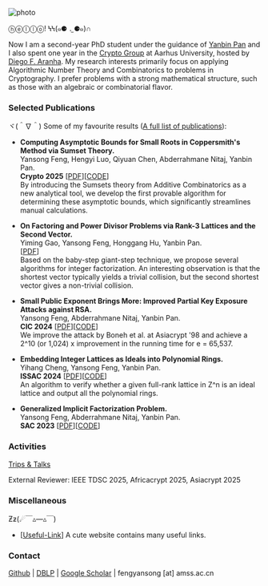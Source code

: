 ![photo](img/climbing.jpg#150 "shadow border right")

ⓗⓔⓛⓛⓞ! ϞϞ(๑⚈ ․̫ ⚈๑)∩

Now I am a second-year PhD student under the guidance of [Yanbin Pan](https://mmrc.iss.ac.cn/~yanbinpan/) and I also spent one year in the [Crypto Group](https://www.cs.au.dk/~orlandi/cryptogroup/) at Aarhus University, hosted by [Diego F. Aranha](https://dfaranha.github.io/). My research interests primarily focus on applying Algorithmic Number Theory and Combinatorics to problems in Cryptography. I prefer problems with a strong mathematical structure, such as those with an algebraic or combinatorial flavor.  

### Selected Publications

ヾ(＾∇＾) Some of my favourite results ([A full list of publications](/publications/)):

- **Computing Asymptotic Bounds for Small Roots in Coppersmith's Method via Sumset Theory.**\
Yansong Feng, Hengyi Luo, Qiyuan Chen, Abderrahmane Nitaj, Yanbin Pan.\
**Crypto 2025** [[PDF](https://eprint.iacr.org/2024/1330)][[CODE](https://github.com/fffmath/AsymptoticBounds)]\
By introducing the Sumsets theory from Additive Combinatorics as a new analytical tool, we develop the first provable algorithm for determining these asymptotic bounds, which significantly streamlines manual calculations.

- **On Factoring and Power Divisor Problems via Rank-3 Lattices and the Second Vector.**\
Yiming Gao, Yansong Feng, Honggang Hu, Yanbin Pan.\
[[PDF](https://eprint.iacr.org/2025/1004)]\
Based on the baby-step giant-step technique, we propose several algorithms for integer factorization. An interesting observation is that the shortest vector typically yields a trivial collision, but the second shortest vector gives a non-trivial collision.

- **Small Public Exponent Brings More: Improved Partial Key Exposure Attacks against RSA.**\
Yansong Feng, Abderrahmane Nitaj, Yanbin Pan.\
**CIC 2024** [[PDF](https://eprint.iacr.org/2024/1329)][[CODE](https://github.com/fffmath/MSBsOfPrivateKeyAttack)]\
We improve the attack by Boneh et al. at Asiacrypt '98 and achieve a 2^10 (or 1,024) x improvement in the running time for e = 65,537.

- **Embedding Integer Lattices as Ideals into  Polynomial Rings.**\
Yihang Cheng, Yansong Feng, Yanbin Pan.\
**ISSAC 2024**  [[PDF](https://eprint.iacr.org/2024/1041)][[CODE](https://github.com/fffmath/IdentifyIdealLattice)]\
An algorithm to verify whether a given full-rank lattice in Z^n is an ideal lattice and output all the polynomial rings.

- **Generalized Implicit Factorization Problem.**\
Yansong Feng,  Abderrahmane Nitaj, Yanbin Pan.\
**SAC 2023** [[PDF](https://eprint.iacr.org/2023/1562)][[CODE](https://github.com/fffmath/GIFP)]

### Activities

[Trips & Talks](/trips-talks/)

External Reviewer: IEEE TDSC 2025, Africacrypt 2025, Asiacrypt 2025

### Miscellaneous

Ƶƶ(☄￣▵—▵￣)

- [[Useful-Link](https://link.fffmath.com)] A cute website contains many useful links.

### Contact

[Github](https://github.com/fffmath) | [DBLP](https://dblp.org/pid/25/2643-1) | [Google Scholar](https://scholar.google.com/citations?user=mO_Dkx8AAAAJ) | fengyansong [at] amss.ac.cn